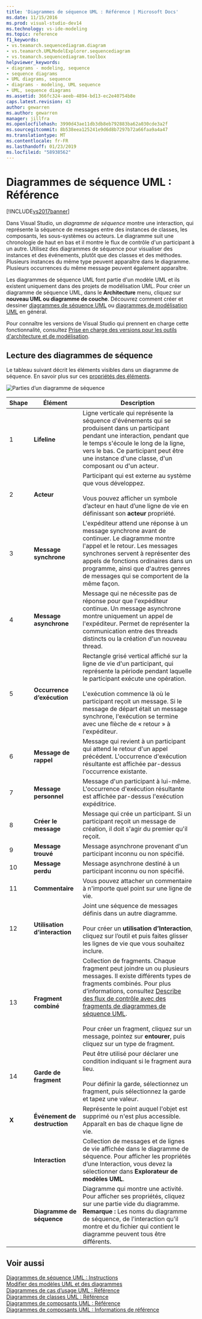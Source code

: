 ```yaml
---
title: 'Diagrammes de séquence UML : Référence | Microsoft Docs'
ms.date: 11/15/2016
ms.prod: visual-studio-dev14
ms.technology: vs-ide-modeling
ms.topic: reference
f1_keywords:
- vs.teamarch.sequencediagram.diagram
- vs.teamarch.UMLModelExplorer.sequencediagram
- vs.teamarch.sequencediagram.toolbox
helpviewer_keywords:
- diagrams - modeling, sequence
- sequence diagrams
- UML diagrams, sequence
- diagrams - modeling, UML sequence
- UML, sequence diagrams
ms.assetid: 366fc324-aeeb-4894-bd13-ec2e40754b8e
caps.latest.revision: 43
author: gewarren
ms.author: gewarren
manager: jillfra
ms.openlocfilehash: 3990d43ae11db3db8eb792883ba62a030cde3a2f
ms.sourcegitcommit: 8b538eea125241e9d6d8b7297b72a66faa9a4a47
ms.translationtype: MT
ms.contentlocale: fr-FR
ms.lasthandoff: 01/23/2019
ms.locfileid: "58938562"
---
```

# <a name="uml-sequence-diagrams-reference"></a>Diagrammes de séquence UML : Référence
[!INCLUDE[vs2017banner](../includes/vs2017banner.md)]

Dans Visual Studio, un *diagramme de séquence* montre une interaction, qui représente la séquence de messages entre des instances de classes, les composants, les sous-systèmes ou acteurs. Le diagramme suit une chronologie de haut en bas et il montre le flux de contrôle d'un participant à un autre. Utilisez des diagrammes de séquence pour visualiser des instances et des événements, plutôt que des classes et des méthodes. Plusieurs instances du même type peuvent apparaître dans le diagramme. Plusieurs occurrences du même message peuvent également apparaître.  
  
 Les diagrammes de séquence UML font partie d'un modèle UML et ils existent uniquement dans des projets de modélisation UML. Pour créer un diagramme de séquence UML, dans le **Architecture** menu, cliquez sur **nouveau UML ou diagramme de couche**. Découvrez comment créer et dessiner [diagrammes de séquence UML](../modeling/uml-sequence-diagrams-guidelines.md) ou [diagrammes de modélisation UML](../modeling/edit-uml-models-and-diagrams.md) en général.  
  
 Pour connaître les versions de Visual Studio qui prennent en charge cette fonctionnalité, consultez [Prise en charge des versions pour les outils d'architecture et de modélisation](../modeling/what-s-new-for-design-in-visual-studio.md#VersionSupport).  
  
## <a name="reading-sequence-diagrams"></a>Lecture des diagrammes de séquence  
 Le tableau suivant décrit les éléments visibles dans un diagramme de séquence. En savoir plus sur ces [propriétés des éléments](../modeling/properties-of-elements-on-uml-sequence-diagrams.md).  
  
 ![Parties d’un diagramme de séquence](../modeling/media/uml-sequence.png "UML_Sequence")  
  
|**Shape**|**Élément**|**Description**|  
|---------------|-----------------|---------------------|  
|1|**Lifeline**|Ligne verticale qui représente la séquence d'événements qui se produisent dans un participant pendant une interaction, pendant que le temps s'écoule le long de la ligne, vers le bas. Ce participant peut être une instance d'une classe, d'un composant ou d'un acteur.|  
|2|**Acteur**|Participant qui est externe au système que vous développez.<br /><br /> Vous pouvez afficher un symbole d’acteur en haut d’une ligne de vie en définissant son **acteur** propriété.|  
|3|**Message synchrone**|L'expéditeur attend une réponse à un message synchrone avant de continuer. Le diagramme montre l'appel et le retour. Les messages synchrones servent à représenter des appels de fonctions ordinaires dans un programme, ainsi que d'autres genres de messages qui se comportent de la même façon.|  
|4|**Message asynchrone**|Message qui ne nécessite pas de réponse pour que l'expéditeur continue. Un message asynchrone montre uniquement un appel de l'expéditeur. Permet de représenter la communication entre des threads distincts ou la création d'un nouveau thread.|  
|5|**Occurrence d’exécution**|Rectangle grisé vertical affiché sur la ligne de vie d'un participant, qui représente la période pendant laquelle le participant exécute une opération.<br /><br /> L'exécution commence là où le participant reçoit un message. Si le message de départ était un message synchrone, l'exécution se termine avec une flèche de « retour » à l'expéditeur.|  
|6|**Message de rappel**|Message qui revient à un participant qui attend le retour d'un appel précédent. L'occurrence d'exécution résultante est affichée par-dessus l'occurrence existante.|  
|7|**Message personnel**|Message d'un participant à lui-même. L'occurrence d'exécution résultante est affichée par-dessus l'exécution expéditrice.|  
|8|**Créer le message**|Message qui crée un participant. Si un participant reçoit un message de création, il doit s'agir du premier qu'il reçoit.|  
|9|**Message trouvé**|Message asynchrone provenant d'un participant inconnu ou non spécifié.|  
|10|**Message perdu**|Message asynchrone destiné à un participant inconnu ou non spécifié.|  
|11|**Commentaire**|Vous pouvez attacher un commentaire à n'importe quel point sur une ligne de vie.|  
|12|**Utilisation d’interaction**|Joint une séquence de messages définis dans un autre diagramme.<br /><br /> Pour créer un **utilisation d’Interaction**, cliquez sur l’outil et puis faites glisser les lignes de vie que vous souhaitez inclure.|  
|13|**Fragment combiné**|Collection de fragments. Chaque fragment peut joindre un ou plusieurs messages. Il existe différents types de fragments combinés. Pour plus d’informations, consultez [Describe des flux de contrôle avec des fragments de diagrammes de séquence UML](../modeling/describe-control-flow-with-fragments-on-uml-sequence-diagrams.md).<br /><br /> Pour créer un fragment, cliquez sur un message, pointez sur **entourer**, puis cliquez sur un type de fragment.|  
|14|**Garde de fragment**|Peut être utilisé pour déclarer une condition indiquant si le fragment aura lieu.<br /><br /> Pour définir la garde, sélectionnez un fragment, puis sélectionnez la garde et tapez une valeur.|  
|**X**|**Événement de destruction**|Représente le point auquel l'objet est supprimé ou n'est plus accessible. Apparaît en bas de chaque ligne de vie.|  
||**Interaction**|Collection de messages et de lignes de vie affichée dans le diagramme de séquence. Pour afficher les propriétés d’une Interaction, vous devez la sélectionner dans **Explorateur de modèles UML**.|  
||**Diagramme de séquence**|Diagramme qui montre une activité. Pour afficher ses propriétés, cliquez sur une partie vide du diagramme. **Remarque :**  Les noms du diagramme de séquence, de l'interaction qu'il montre et du fichier qui contient le diagramme peuvent tous être différents.|  
  
## <a name="see-also"></a>Voir aussi  
 [Diagrammes de séquence UML : Instructions](../modeling/uml-sequence-diagrams-guidelines.md)   
 [Modifier des modèles UML et des diagrammes](../modeling/edit-uml-models-and-diagrams.md)   
 [Diagrammes de cas d’usage UML : Référence](../modeling/uml-use-case-diagrams-reference.md)   
 [Diagrammes de classes UML : Référence](../modeling/uml-class-diagrams-reference.md)   
 [Diagrammes de composants UML : Référence](../modeling/uml-component-diagrams-reference.md)   
 [Diagrammes de composants UML : Informations de référence](../modeling/uml-component-diagrams-reference.md)
